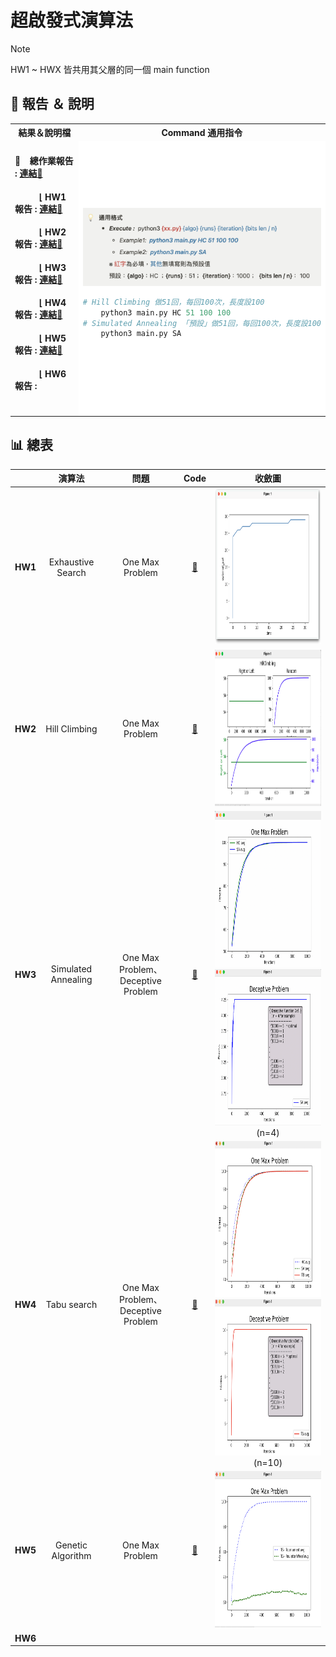 # 超啟發式演算法

> [!NOTE]
> HW1 ~ HWX 皆共用其父層的同一個 main function
> 

## :bookmark_tabs: 報告 ＆ 說明

<table>
<tr>
<th> 結果＆說明檔 </th>
<th> Command 通用指令 </th>
</tr>
<tr>
<td  width="50%">

#### :small_blue_diamond: &ensp; 總作業報告 :  [連結📎](https://omniscient-macaw-5c4.notion.site/HW-a03c22a7342a4d5ca41595d8362f4a29?pvs=4)
    
#### &ensp;&ensp;&ensp;&ensp;&ensp; ⌊ HW1報告 :   [連結📎](https://omniscient-macaw-5c4.notion.site/HW1-c9ddbc933a6c467392eb875659c10a73?pvs=4)
#### &ensp;&ensp;&ensp;&ensp;&ensp; ⌊ HW2報告 :   [連結📎](https://omniscient-macaw-5c4.notion.site/HW2-8780e6d91c8d480f84903e0d9b4de767?pvs=4)
#### &ensp;&ensp;&ensp;&ensp;&ensp; ⌊ HW3報告 :   [連結📎](https://omniscient-macaw-5c4.notion.site/HW3-49f20312579843b1b4a3834832f3bfbc?pvs=4)
#### &ensp;&ensp;&ensp;&ensp;&ensp; ⌊ HW4報告 :   [連結📎](https://omniscient-macaw-5c4.notion.site/HW4-a094c90f904644e89a3c556d1750fae2)
#### &ensp;&ensp;&ensp;&ensp;&ensp; ⌊ HW5報告 :   [連結📎](https://omniscient-macaw-5c4.notion.site/HW5-c918b05cca6342c6a33e831b3aa0d915?pvs=4)
#### &ensp;&ensp;&ensp;&ensp;&ensp; ⌊ HW6報告 :
<br/>
</td>
<td  width="50%" style="background:#fff">
<img src="https://github.com/lanac0911/Hyper-Heuristic-Algo/blob/main/img/format.png" width="auto"/>

```python
# Hill Climbing 做51回，每回100次，長度設100
    python3 main.py HC 51 100 100
# Simulated Annealing 「預設」做51回，每回100次，長度設100
    python3 main.py SA
``` 
</td>
</table>

## :bar_chart: 總表
|              	|            **演算法**           	|            **問題**           	|        **Code**       	|            **收斂圖**           	
|:--------------------:	|:---------------------------------:	|:---------------------------------:	|:---------------------------------:	|:---------------------------------:	
|     **HW1**     	| Exhaustive Search 	| One Max Problem 	| [📎](https://github.com/lanac0911/Hyper-Heuristic-Algo/tree/main/HW1)	| <img src="https://github.com/lanac0911/Hyper-Heuristic-Algo/blob/main/img/HW1.png" width="auto" height="250" />	| 
|     **HW2**    	| Hill Climbing 	| One Max Problem 	| [📎](https://github.com/lanac0911/Hyper-Heuristic-Algo/tree/main/HW2)	| <img src="https://github.com/lanac0911/Hyper-Heuristic-Algo/blob/main/img/HW2.png" width="auto" height="250" />	| 	
|  **HW3** 	| Simulated Annealing 	| One Max Problem、 Deceptive Problem| [📎](https://github.com/lanac0911/Hyper-Heuristic-Algo/tree/main/HW3)	| <img src="https://github.com/lanac0911/Hyper-Heuristic-Algo/blob/main/img/HW3-oneMax.png" width="auto" height="250" /> <img src="https://github.com/lanac0911/Hyper-Heuristic-Algo/blob/main/img/HW3-dece.png" width="auto" height="250" />	</br> (n=4)	| 	
|   **HW4**   	| Tabu search 	| One Max Problem、 Deceptive Problem 	| [📎](https://github.com/lanac0911/Hyper-Heuristic-Algo/tree/main/HW4)		| <img src="https://github.com/lanac0911/Hyper-Heuristic-Algo/blob/main/img/HW4-oneMax.png" width="auto" height="250" /> <img src="https://github.com/lanac0911/Hyper-Heuristic-Algo/blob/main/img/HW4-deceN10.png" width="auto" height="250" /> </br> (n=10)	| 	
|      **HW5**      	|  Genetic Algorithm	|  One Max Problem	| [📎](https://github.com/lanac0911/Hyper-Heuristic-Algo/tree/main/HW5)	|  <img src="https://github.com/lanac0911/Hyper-Heuristic-Algo/blob/main/img/HW5-t%2Bw.png" width="auto" height="250" />	| 	
|     **HW6**    	| 	| 	| 	|  	|  	




